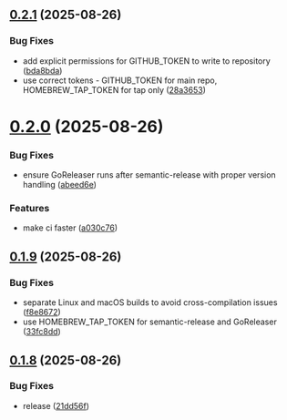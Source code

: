 ## [0.2.1](https://github.com/joelgrimberg/projector/compare/v0.2.0...v0.2.1) (2025-08-26)


### Bug Fixes

* add explicit permissions for GITHUB_TOKEN to write to repository ([bda8bda](https://github.com/joelgrimberg/projector/commit/bda8bda29e06cd04d0b6f805c733ce53ea0042a8))
* use correct tokens - GITHUB_TOKEN for main repo, HOMEBREW_TAP_TOKEN for tap only ([28a3653](https://github.com/joelgrimberg/projector/commit/28a3653c5caff0ba39332ce17ebc7f81754e000d))

# [0.2.0](https://github.com/joelgrimberg/projector/compare/v0.1.9...v0.2.0) (2025-08-26)


### Bug Fixes

* ensure GoReleaser runs after semantic-release with proper version handling ([abeed6e](https://github.com/joelgrimberg/projector/commit/abeed6e668bd04037186667b63ca219cd9299df2))


### Features

* make ci faster ([a030c76](https://github.com/joelgrimberg/projector/commit/a030c76797f965c58d8521a8e38b925f192c6972))

## [0.1.9](https://github.com/joelgrimberg/projector/compare/v0.1.8...v0.1.9) (2025-08-26)


### Bug Fixes

* separate Linux and macOS builds to avoid cross-compilation issues ([f8e8672](https://github.com/joelgrimberg/projector/commit/f8e8672bd754144faaf954e4cb3dc20e29362d20))
* use HOMEBREW_TAP_TOKEN for semantic-release and GoReleaser ([33fc8dd](https://github.com/joelgrimberg/projector/commit/33fc8dd6714609fd26e8c0aaa694d47e026b7175))

## [0.1.8](https://github.com/joelgrimberg/projector/compare/v0.1.7...v0.1.8) (2025-08-26)


### Bug Fixes

* release ([21dd56f](https://github.com/joelgrimberg/projector/commit/21dd56ff76d44d0141510a6f29d1aa8c35ee595f))
